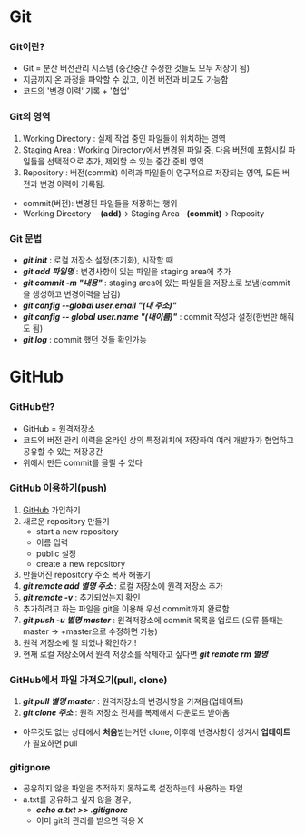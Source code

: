 # Git

###  Git이란?
- Git = 분산 버전관리 시스템 (중간중간 수정한 것들도 모두 저장이 됨)
- 지금까지 온 과정을 파악할 수 있고, 이전 버전과 비교도 가능함
- 코드의 '변경 이력' 기록 + '협업'


### Git의 영역

1. Working Directory : 실제 작업 중인 파일들이 위치하는 영역
2. Staging Area : Working Directory에서 변경된 파일 중, 다음 버전에 포함시킬 파일들을 선택적으로 추가, 제외할 수 있는 중간 준비 영역
3. Repository : 버전(commit) 이력과 파일들이 영구적으로 저장되는 영역, 모든 버전과 변경 이력이 기록됨.

- commit(버전): 변경된 파일들을 저장하는 행위
- Working Directory --**(add)**-> Staging Area--**(commit)**-> Reposity


### Git 문법
- ***git init*** : 로컬 저장소 설정(초기화), 시작할 때
- ***git add 파일명*** : 변경사항이 있는 파일을 staging area에 추가
- ***git commit -m "내용"*** : staging area에 있는 파일들을 저장소로 보냄(commit을 생성하고 변경이력을 남김)
- ***git config --global user.email "(내 주소)"***
- ***git config -- global user.name "(내이름)"*** : commit 작성자 설정(한번만 해줘도 됨)
- ***git log*** : commit 했던 것들 확인가능
  

# GitHub
   
### GitHub란? 
- GitHub = 원격저장소
- 코드와 버전 관리 이력을 온라인 상의 특정위치에 저장하여 여러 개발자가 협업하고 공유할 수 있는 저장공간
- 위에서 만든 commit를 올릴 수 있다

### GitHub 이용하기(push)
1. [GitHub](https://github.com/) 가입하기
2. 새로운 repository 만들기
   - start a new repository
   - 이름 입력
   - public 설정
   - create a new repository
3. 만들어진 repository 주소 복사 해놓기
4. ***git remote add 별명 주소*** : 로컬 저장소에 원격 저장소 추가
5. ***git remote -v*** : 추가되었는지 확인
6. 추가하려고 하는 파일을 git을 이용해 우선 commit까지 완료함
7. ***git **push** -u 별명 master*** : 원격저장소에 commit 목록을 업로드 (오류 뜰때는 master -> +master으로 수정하면 가능)
8. 원격 저장소에 잘 되었나 확인하기!
9.  현재 로컬 저장소에서 원격 저장소를 삭제하고 싶다면 ***git remote rm 별명***


### GitHub에서 파일 가져오기(pull, clone)
1. ***git **pull** 별명 master*** : 원격저장소의 변경사항을 가져옴(업데이트)
2. ***git **clone** 주소*** : 원격 저장소 전체를 복제해서 다운로드 받아옴
- 아무것도 없는 상태에서 **처음**받는거면 clone, 이후에 변경사항이 생겨서 **업데이트**가 필요하면 pull

### gitignore
- 공유하지 않을 파일을 추적하지 못하도록 설정하는데 사용하는 파일
- a.txt를 공유하고 싶지 않을 경우,
  - ***echo a.txt >> .gitignore***
  - 이미 git의 관리를 받으면 적용 X